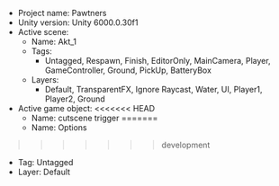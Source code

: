 <!-- UNITY CODE ASSIST INSTRUCTIONS START -->
- Project name: Pawtners
- Unity version: Unity 6000.0.30f1
- Active scene:
  - Name: Akt_1
  - Tags:
    - Untagged, Respawn, Finish, EditorOnly, MainCamera, Player, GameController, Ground, PickUp, BatteryBox
  - Layers:
    - Default, TransparentFX, Ignore Raycast, Water, UI, Player1, Player2, Ground
- Active game object:
<<<<<<< HEAD
  - Name: cutscene trigger
=======
  - Name: Options
>>>>>>> development
  - Tag: Untagged
  - Layer: Default
<!-- UNITY CODE ASSIST INSTRUCTIONS END -->